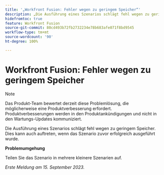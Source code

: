 ```yaml
---
title: '„Workfront Fusion: Fehler wegen zu geringem Speicher“'
description: „Die Ausführung eines Szenarios schlägt fehl wegen zu geringem Speicher. Dies kann auch auftreten, wenn das Szenario zuvor erfolgreich ausgeführt wurde.“
hidefromtoc: true
feature: Workfront Fusion
source-git-commit: 80cd493b72fb2732234e78b683afe071f8bd9545
workflow-type: tm+mt
source-wordcount: '90'
ht-degree: 100%

---
```



# Workfront Fusion: Fehler wegen zu geringem Speicher

>[!NOTE]
>
>Das Produkt-Team bewertet derzeit diese Problemlösung, die möglicherweise eine Produktverbesserung erfordert. Produktverbesserungen werden in den Produktankündigungen und nicht in den Wartungs-Updates kommuniziert.

Die Ausführung eines Szenarios schlägt fehl wegen zu geringem Speicher. Dies kann auch auftreten, wenn das Szenario zuvor erfolgreich ausgeführt wurde.

**Problemumgehung**

Teilen Sie das Szenario in mehrere kleinere Szenarien auf.

_Erste Meldung am 15. September 2023._
